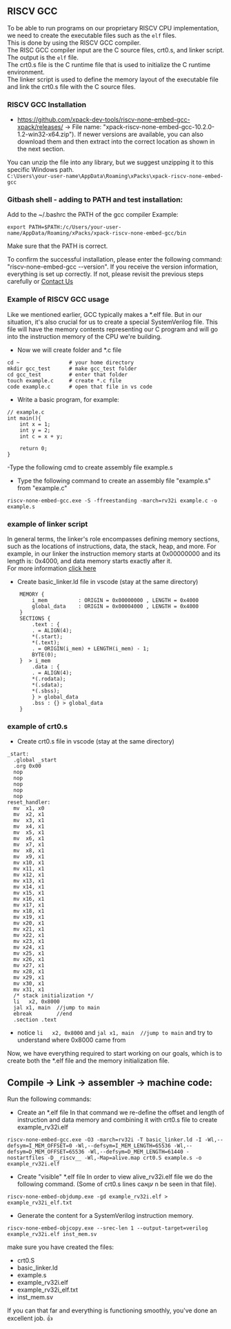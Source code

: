 ## RISCV GCC
To be able to run programs on our proprietary RISCV CPU implementation, we need to create the executable files such as the `elf` files.  
This is done by using the RISCV GCC compiler.  
The RISC GCC compiler input are the C source files, crt0.s, and linker script. The output is the `elf` file.  
The crt0.s file is the C runtime file that is used to initialize the C runtime environment.  
The linker script is used to define the memory layout of the executable file and link the crt0.s file with the C source files.  

### RISCV GCC Installation
- https://github.com/xpack-dev-tools/riscv-none-embed-gcc-xpack/releases/ -> File name: "xpack-riscv-none-embed-gcc-10.2.0-1.2-win32-x64.zip"). If newer versions are available, you can also download them and then extract into the correct location as shown in the next section.

You can unzip the file into any library, but we suggest unzipping it to this specific Windows path.   
`C:\Users\your-user-name\AppData\Roaming\xPacks\xpack-riscv-none-embed-gcc`

### Gitbash shell - adding to PATH and test installation:  
Add to the ~/.bashrc the PATH of the gcc compiler
Example:
```
export PATH=$PATH:/c/Users/your-user-name/AppData/Roaming/xPacks/xpack-riscv-none-embed-gcc/bin
```
Make sure that the PATH is correct.

To confirm the successful installation, please enter the following command: "riscv-none-embed-gcc --version". If you receive the version information, everything is set up correctly. If not, please revisit the previous steps carefully or [Contact Us](/docs/contact_us/contact.md) 

### Example of RISCV GCC usage
Like we mentioned earlier, GCC typically makes a *.elf file. But in our situation, it's also crucial for us to create a special SystemVerilog file. This file will have the memory contents representing our C program and will go into the instruction memory of the CPU we're building.

- Now we will create folder and *.c file
```
cd ~                # your home directory
mkdir gcc_test      # make gcc_test folder
cd gcc_test         # enter that folder
touch example.c     # create *.c file
code example.c      # open that file in vs code
```

- Write a basic program, for example:
```
// example.c
int main(){
    int x = 1;
    int y = 2;
    int c = x + y;

    return 0;
}
```

-Type the following cmd to create assembly file example.s
- Type the following command to create an assembly file "example.s" from "example.c"
```
riscv-none-embed-gcc.exe -S -ffreestanding -march=rv32i example.c -o example.s
```

### example of linker script
In general terms, the linker's role encompasses defining memory sections, such as the locations of instructions, data, the stack, heap, and more. For example, in our linker the instruction memory starts at 0x00000000 and its length is: 0x4000, and data memory starts exactly after it.    
For more information [click here](https://sourceware.org/binutils/docs/ld/Simple-Example.html)

- Create basic_linker.ld file in vscode (stay at the same directory)
```
    MEMORY {  
        i_mem          : ORIGIN = 0x00000000 , LENGTH = 0x4000  
        global_data    : ORIGIN = 0x00004000 , LENGTH = 0x4000  
    }  
    SECTIONS {  
        .text : {  
        . = ALIGN(4);  
        *(.start);  
        *(.text);  
        . = ORIGIN(i_mem) + LENGTH(i_mem) - 1;  
        BYTE(0);  
    }  > i_mem  
        .data : {  
        . = ALIGN(4);  
        *(.rodata);  
        *(.sdata);  
        *(.sbss);  
        } > global_data  
        .bss : {} > global_data  
    }  
```  
### example of crt0.s

- Create crt0.s file in vscode (stay at the same directory) 
```
_start:
  .global _start
  .org 0x00
  nop                       
  nop                       
  nop                       
  nop                       
  nop                       
reset_handler:
  mv  x1, x0
  mv  x2, x1
  mv  x3, x1
  mv  x4, x1
  mv  x5, x1
  mv  x6, x1
  mv  x7, x1
  mv  x8, x1
  mv  x9, x1
  mv x10, x1
  mv x11, x1
  mv x12, x1
  mv x13, x1
  mv x14, x1
  mv x15, x1
  mv x16, x1
  mv x17, x1
  mv x18, x1
  mv x19, x1
  mv x20, x1
  mv x21, x1
  mv x22, x1
  mv x23, x1
  mv x24, x1
  mv x25, x1
  mv x26, x1
  mv x27, x1
  mv x28, x1
  mv x29, x1
  mv x30, x1
  mv x31, x1
  /* stack initialization */
  li   x2, 0x8000
  jal x1, main  //jump to main
  ebreak        //end
  .section .text
```
- notice `li   x2, 0x8000` and `jal x1, main  //jump to main` and try to understand where 0x8000 came from

Now, we have everything required to start working on our goals, which is to create both the *.elf file and the memory initialization file.

## Compile -> Link -> assembler -> machine code:  
 Run the following commands:

- Create an *.elf file
In that command we re-define the offset and length of instruction and data memory and combining it with crt0.s file to create example_rv32i.elf   
```
riscv-none-embed-gcc.exe -O3 -march=rv32i -T basic_linker.ld -I -Wl,--defsym=I_MEM_OFFSET=0 -Wl,--defsym=I_MEM_LENGTH=65536 -Wl,--defsym=D_MEM_OFFSET=65536 -Wl,--defsym=D_MEM_LENGTH=61440 -nostartfiles -D__riscv__ -Wl,-Map=alive.map crt0.S example.s -o example_rv32i.elf
```
- Create "visible" *.elf file
In order to view alive_rv32i.elf file we do the following command. (Some of crt0.s lines caעןא n be seen in that file).
```
riscv-none-embed-objdump.exe -gd example_rv32i.elf > example_rv32i_elf.txt
```
- Generate the content for a SystemVerilog instruction memory.
```
riscv-none-embed-objcopy.exe --srec-len 1 --output-target=verilog example_rv32i.elf inst_mem.sv
```

make sure you have created the files:
- crt0.S  
- basic_linker.ld  
- example.s  
- example_rv32i.elf  
- example_rv32i_elf.txt  
- inst_mem.sv 

If you can that far and everything is functioning smoothly, you've done an excellent job. 👍